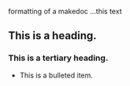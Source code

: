 formatting of a makedoc ...this text
## This is a heading.
### This is a tertiary heading.
* This is a bulleted item.
